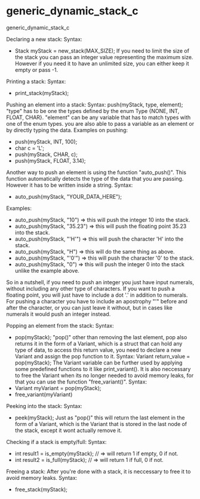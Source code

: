 # generic_dynamic_stack_c
generic_dynamic_stack_c

Declaring a new stack:
Syntax: 
- Stack myStack = new_stack(MAX_SIZE);
If you need to limit the size of the stack you can pass an integer value representing the maximum size.
However if you need it to have an unlimited size, you can either keep it empty or pass -1.

Printing a stack:
Syntax:
- print_stack(myStack);

Pushing an element into a stack:
Syntax: push(myStack, type, element); 
"type" has to be one the types defined by the enum Type {NONE, INT, FLOAT, CHAR}.
"element" can be any variable that has to match types with one of the enum types.
you are also able to pass a variable as an element or by directly typing the data.
Examples on pushing: 
- push(myStack, INT, 100);
- char c = 'L';
- push(myStack, CHAR, c);
- push(myStack, FLOAT, 3.14);

Another way to push an element is using the function "auto_push()".
This function automatically detects the type of the data that you are passing.
However it has to be written inside a string.
Syntax:
- auto_push(myStack, "YOUR_DATA_HERE");

Examples:
- auto_push(myStack, "10") => this will push the integer 10 into the stack.
- auto_push(myStack, "35.23") => this will push the floating point 35.23 into the stack.
- auto_push(myStack, "'H'") => this will push the character 'H' into the stack.
- auto_push(myStack, "H") => this will do the same thing as above.
- auto_push(myStack, "'0'") => this will push the character '0' to the stack.
- auto_push(myStack, "0") => this will push the integer 0 into the stack unlike the example above.

So in a nutshell, if you need to push an integer you just have input numerals,
without including any other type of characters.
If you want to push a floating point, you will just have to include a dot '.' in addition to numerals.
For pushing a character you have to include an apostrophy "'" before and after the character,
or you can just leave it without, but in cases like numerals it would push an integer instead.

Popping an element from the stack:
Syntax: 
- pop(myStack);
"pop()" other than removing the last element, pop also returns it in the form of a Variant, 
which is a struct that can hold any type of data, to access this return value,
you need to declare a new Variant and assign the pop function to it.
Syntax:
Variant return_value = pop(myStack);
The Variant variable can be further used by applying some predefined functions to it like print_variant().
It is also neccessary to free the Variant when its no longer needed to avoid memory leaks,
for that you can use the function "free_variant()".
Syntax:
- Variant myVariant = pop(myStack);
- free_variant(myVariant)

Peeking into the stack:
Syntax:
- peek(myStack);
Just as "pop()" this will return the last element in the form of a Variant, 
which is the Variant that is stored in the last node of the stack, except it wont actually remove it.

Checking if a stack is empty/full:
Syntax:
- int result1 = is_empty(myStack); // => will return 1 if empty, 0 if not.
- int result2 =  is_full(myStack); // => will return 1 if  full, 0 if not.

Freeing a stack:
After you're done with a stack, it is neccessary to free it to avoid memory leaks.
Syntax:
- free_stack(myStack);
